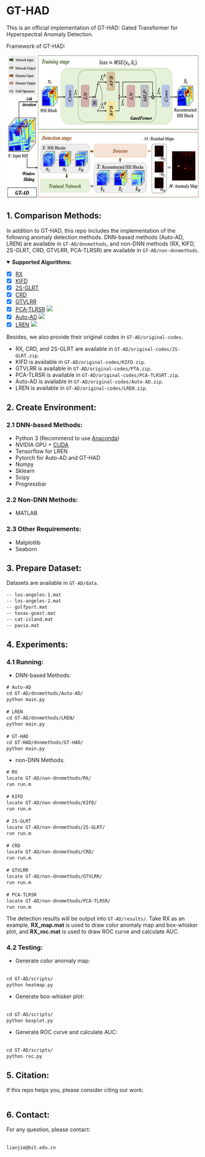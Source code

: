 # GT-HAD

This is an official implementation of GT-HAD: Gated Transformer for Hyperspectral Anomaly Detection.

Framework of GT-HAD:

<img src="framework.png" width=600 height=375>

## 1. Comparison Methods:

In addition to GT-HAD, this repo includes the implementation of the following anomaly detection methods. DNN-based methods (Auto-AD, LREN) are available in `GT-AD/dnnmethods`, and non-DNN methods (RX, KIFD, 2S-GLRT, CRD, GTVLRR, PCA-TLRSR) are available in `GT-AD/non-dnnmethods`.

<details open>
<summary><b>Supported Algorithms:</b></summary>

* [x] [RX](https://ieeexplore.ieee.org/stamp/stamp.jsp?tp=&arnumber=60107)
* [x] [KIFD](https://ieeexplore.ieee.org/stamp/stamp.jsp?tp=&arnumber=8833502)
* [x] [2S-GLRT](https://ieeexplore.ieee.org/stamp/stamp.jsp?tp=&arnumber=9404853)
* [x] [CRD](https://ieeexplore.ieee.org/stamp/stamp.jsp?tp=&arnumber=6876207)
* [x] [GTVLRR](https://ieeexplore.ieee.org/stamp/stamp.jsp?tp=&arnumber=8833518)
* [x] [PCA-TLRSR](https://ieeexplore.ieee.org/stamp/stamp.jsp?tp=&arnumber=9781337)  [![](https://img.shields.io/badge/-Github-blue)](https://github.com/MinghuaWang123/PCA-TLRSR)
* [x] [Auto-AD](https://ieeexplore.ieee.org/stamp/stamp.jsp?tp=&arnumber=9382262) [![](https://img.shields.io/badge/-Github-blue)](https://github.com/RSIDEA-WHU2020/Auto-AD)
* [x] [LREN](https://ojs.aaai.org/index.php/AAAI/article/view/16536)  [![](https://img.shields.io/badge/-Github-blue)](https://github.com/xdjiangkai/LREN)

</details>
  
Besides, we also provide their original codes in `GT-AD/original-codes`.
- RX, CRD, and 2S-GLRT are available in `GT-AD/original-codes/2S-GLRT.zip`. 
- KIFD is available in `GT-AD/original-codes/KIFD.zip`.
- GTVLRR is available in `GT-AD/original-codes/PTA.zip`.
- PCA-TLRSR is available in `GT-AD/original-codes/PCA-TLRSRT.zip`.
- Auto-AD is available in `GT-AD/original-codes/Auto-AD.zip`.
- LREN is available in `GT-AD/original-codes/LREN.zip`.

## 2. Create Environment:
### 2.1 DNN-based Methods:

- Python 3 (Recommend to use [Anaconda](https://www.anaconda.com/download/#linux))
- NVIDIA GPU + [CUDA](https://developer.nvidia.com/cuda-downloads)
- Tensorflow for LREN
- Pytorch for Auto-AD and GT-HAD
- Numpy
- Sklearn
- Scipy
- Progressbar

### 2.2 Non-DNN Methods:

- MATLAB

### 2.3 Other Requirements:

- Matplotlib
- Seaborn

## 3. Prepare Dataset:

Datasets are available in `GT-AD/data`.
```shell
-- los-angeles-1.mat
-- los-angeles-2.mat
-- gulfport.mat
-- texas-goast.mat
-- cat-island.mat
-- pavia.mat

```


## 4. Experiments:
### 4.1 Running: 

- DNN-based Methods:

```shell
# Auto-AD
cd GT-AD/dnnmethods/Auto-AD/
python main.py 

# LREN
cd GT-AD/dnnmethods/LREN/
python main.py 

# GT-HAD
cd GT-HAD/dnnmethods/GT-HAD/
python main.py 
```

- non-DNN Methods:

```shell
# RX
locate GT-AD/non-dnnmethods/RX/
run run.m 

# KIFD
locate GT-AD/non-dnnmethods/KIFD/
run run.m 

# 2S-GLRT
locate GT-AD/non-dnnmethods/2S-GLRT/
run run.m 

# CRD
locate GT-AD/non-dnnmethods/CRD/
run run.m

# GTVLRR
locate GT-AD/non-dnnmethods/GTVLRR/
run run.m

# PCA-TLRSR
locate GT-AD/non-dnnmethods/PCA-TLRSR/
run run.m
```

The detection results will be output into `GT-AD/results/`. Take RX as an example, **RX_map.mat** is used to draw color anomaly map and box-whisker plot, and **RX_roc.mat** is used to draw ROC curve and calculate AUC.

### 4.2 Testing:

- Generate color anomaly map:

```shell

cd GT-AD/scripts/
python heatmap.py

```

- Generate box-whisker plot:

```shell

cd GT-AD/scripts/
python boxplot.py

```

- Generate ROC curve and calculate AUC:

```shell

cd GT-AD/scripts/
python roc.py

```

## 5. Citation:

If this repo helps you, please consider citing our work:

```shell
```

## 6. Contact:

For any question, please contact:

```shell

lianjie@bit.edu.cn

```
